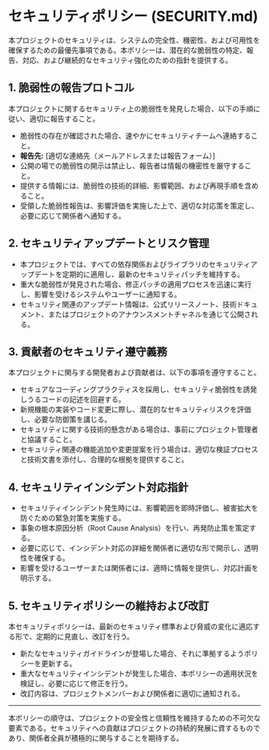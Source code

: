 # セキュリティポリシー (SECURITY.md)

本プロジェクトのセキュリティは、システムの完全性、機密性、および可用性を確保するための最優先事項である。本ポリシーは、潜在的な脆弱性の特定、報告、対応、および継続的なセキュリティ強化のための指針を提供する。

## 1. 脆弱性の報告プロトコル

本プロジェクトに関するセキュリティ上の脆弱性を発見した場合、以下の手順に従い、適切に報告すること。

- 脆弱性の存在が確認された場合、速やかにセキュリティチームへ連絡すること。
- **報告先:** [適切な連絡先（メールアドレスまたは報告フォーム）]
- 公開の場での脆弱性の開示は禁止し、報告者は情報の機密性を厳守すること。
- 提供する情報には、脆弱性の技術的詳細、影響範囲、および再現手順を含めること。
- 受領した脆弱性報告は、影響評価を実施した上で、適切な対応策を策定し、必要に応じて関係者へ通知する。

## 2. セキュリティアップデートとリスク管理

- 本プロジェクトでは、すべての依存関係およびライブラリのセキュリティアップデートを定期的に適用し、最新のセキュリティパッチを維持する。
- 重大な脆弱性が発見された場合、修正パッチの適用プロセスを迅速に実行し、影響を受けるシステムやユーザーに通知する。
- セキュリティ関連のアップデート情報は、公式リリースノート、技術ドキュメント、またはプロジェクトのアナウンスメントチャネルを通じて公開される。

## 3. 貢献者のセキュリティ遵守義務

本プロジェクトに関与する開発者および貢献者は、以下の事項を遵守すること。

- セキュアなコーディングプラクティスを採用し、セキュリティ脆弱性を誘発しうるコードの記述を回避する。
- 新規機能の実装やコード変更に際し、潜在的なセキュリティリスクを評価し、必要な防御策を講じる。
- セキュリティに関する技術的懸念がある場合は、事前にプロジェクト管理者と協議すること。
- セキュリティ関連の機能追加や変更提案を行う場合は、適切な検証プロセスと技術文書を添付し、合理的な根拠を提供すること。

## 4. セキュリティインシデント対応指針

- セキュリティインシデント発生時には、影響範囲を即時評価し、被害拡大を防ぐための緊急対策を実施する。
- 事象の根本原因分析（Root Cause Analysis）を行い、再発防止策を策定する。
- 必要に応じて、インシデント対応の詳細を関係者に適切な形で開示し、透明性を確保する。
- 影響を受けるユーザーまたは関係者には、適時に情報を提供し、対応計画を明示する。

## 5. セキュリティポリシーの維持および改訂

本セキュリティポリシーは、最新のセキュリティ標準および脅威の変化に適応する形で、定期的に見直し、改訂を行う。

- 新たなセキュリティガイドラインが登場した場合、それに準拠するようポリシーを更新する。
- 重大なセキュリティインシデントが発生した場合、本ポリシーの適用状況を検証し、必要に応じて修正を行う。
- 改訂内容は、プロジェクトメンバーおよび関係者に適切に通知される。

---

本ポリシーの順守は、プロジェクトの安全性と信頼性を維持するための不可欠な要素である。セキュリティへの貢献はプロジェクトの持続的発展に資するものであり、関係者全員が積極的に関与することを期待する。

